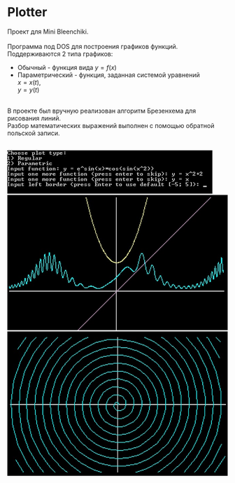 # Plotter

Проект для Mini Bleenchiki.\
\
Программа под DOS для построения графиков функций.\
Поддерживаются 2 типа графиков:
- Обычный - функция вида $y=f(x)$
- Параметрический - функция, заданная системой уравнений\
$x=x(t),$\
$y=y(t)$

\
В проекте был вручную реализован алгоритм Брезенхема для рисования линий.\
Разбор математических выражений выполнен с помощью обратной польской записи.

\
![Главное меню](screenshots/MainMenu.jpg)
\
![Обычные графики](screenshots/RegularPlots.jpg)
\
![Спираль](screenshots/Spiral.jpg)
